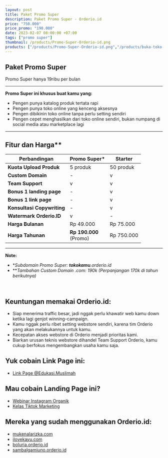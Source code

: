 ```yaml
---
layout: post
title: Paket Promo Super
description: Paket Promo Super - Orderio.id
price: "750.000"
price_promo: "190.000"
date: 2023-02-07 08:00:00 +07:00
tags: ["promo super"]
thumbnail: /products/Promo-Super-Orderio-id.png
products: ["/products/Promo-Super-Orderio-id.png","/products/buka-toko-online-Orderio-id-1.png","/products/Konten-Orderio-id-1.png","/products/Konten-Orderio-id-2.png","/products/Konten-Orderio-id-3.png","/products/Konten-Orderio-id-4.png"]
---
```


## Paket Promo Super

Promo Super hanya 19ribu per bulan

---

**Promo Super ini khusus buat kamu yang:**

* Pengen punya katalog produk tertata rapi
* Pengen punya toko online yang kenceng aksesnya
* Pengen dibikinin toko online tanpa perlu setting sendiri
* Pengen cepet menghasilkan dari toko online sendiri, bukan numpang di social media atau marketplace lagi

---

## Fitur dan Harga**

| **Perbandingan** | **Promo Super*** | **Starter** |
| --- | --- | --- |
| **Kuota Upload Produk** | 5 produk | 50 produk |
| **Custom Domain** | - | v |
| **Team Support** | v | v |
| **Bonus 1 landing page** | - | v |
| **Bonus 1 link page** | - | v |
| **Konsultasi Copywriting** | - | v |
| **Watermark Orderio.ID** | v | - |
| **Harga Bulanan** | Rp 49.000 | Rp 75.000 |
| **Harga Tahunan** | **Rp 190.000**<br>(Promo) | Rp 750.000 |

---

**Note:**

* *_Subdomain Promo Super: **tokokamu**.orderio.id_
* **_Tambahan Custom Domain .com: 190k (Perpanjangan 170k di tahun berikutnya)_

<center><a href="https://tribelio.page/site/checkout/promosuperorderio" target="_blank" rel="noopener" class="bg-emerald-500 hover:bg-emerald-600 text-white block py-3 px-4 rounded-lg w-full text-center mt-4" style="color:white;text-decoration:none">
				🔥Daftar Sekarang🔥
	</a></center>

## Keuntungan memakai Orderio.id:

* Siap menerima traffic besar, jadi nggak perlu khawatir web kamu down ketika lagi genjot winning-campaign.
* Kamu nggak perlu ribet setting webstore sendiri, karena tim Orderio yang akan melakukannya untuk kamu.
* Kecepatan akses webstore di Orderio menjadi prioritas kami.
* Biarkan urusan teknis webstore dihandel Team Support Orderio, kamu cukup berfokus mengembangkan usaha kamu saja.

## Yuk cobain Link Page ini:

<ul>
  <li><a href="https://Orderio.id/edukasimuslimah" target="_blank">Link Page @Edukasi.Muslimah</a></li>
</ul>

## Mau cobain Landing Page ini?

<ul>
  <li><a href="https://Orderio.id/kelasinstagram" target="_blank">Webinar Instagram Organik</a></li>
  <li><a href="https://Orderio.id/kelastiktok" target="_blank">Kelas Tiktok Marketing</a></li>
</ul>

## Mereka yang sudah menggunakan Orderio.id:

<ul>
  <li><a href="https://mukenalarizka.com/" target="_blank">mukenalarizka.com</a></li>
  <li><a href="https://ilovekayu.com/" target="_blank">ilovekayu.com</a></li>
  <li><a href="https://boluria.orderio.id/" target="_blank">boluria.orderio.id</a></li>
  <li><a href="https://sambalgamiuno.orderio.id/" target="_blank">sambalgamiuno.orderio.id</a></li>
</ul>
